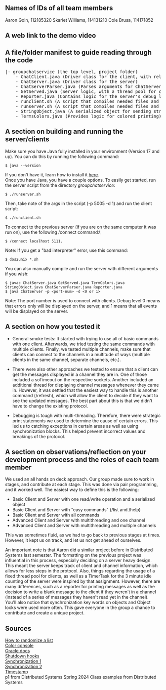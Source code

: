 ##	Names of IDs of all team members

Aaron Goin, 112185320
Skarlet Williams, 114131210
Cole Brusa, 114171852

##	A web link to the demo video

##	A file/folder manifest to guide reading through the code

<pre>
|- groupchatservice (the top level, project folder)
    - ChatClient.java (Driver class for the client, with related client logic)
    - ChatServer.java (Driver class for the server)
    - ChatServerParser.java (Parses arguments for ChatServer, and stops program with usage statements as needed)
    - GetServed.java (Server logic, with a thread pool for clients to connect)
    - Reporter.java (Contains logic for the server's debug level and a TermColors object)
    - runclient.sh (A script that compiles needed files and runs a ChatClient)
    - runserver.sh (A script that compiles needed files and runs a ChatServer with hard-coded arguments)
    - StringObject.java (A serialized object for sending strings through streams)
    - TermsColors.java (Provides logic for colored printing)
</pre>

##	A section on building and running the server/clients

Make sure you have Java fully installed in your environment (Version 17 and up).
You can do this by running the following command:
```
$ java --version
```
If you don't have it, learn how to install it 
[here](https://www.java.com/en/download/).\
Once you have Java, you have a couple options. To easily get started, run the server script from the directory *groupchatservice*:
```
$ ./runserver.sh
```
Then, take note of the args in the script (-p 5005 -d 1) and run the client script:
```
$ ./runclient.sh
```
To connect to the previous server (if you are on the same computer it was run on), use the following /connect command:\
```
$ /connect localhost 5111.
```

Note: If you get a "bad interpreter" error, use this command:
```
$ dos2unix *.sh
```

You can also manually compile and run the server with different arguments if you wish:
```
$ javac ChatServer.java GetServed.java TermColors.java StringObject.java ChatServerParser.java Reporter.java
$ java ChatServer -p <port-num> -d <0 or 1>
```
Note: The port number is used to connect with clients. Debug level 0 means that errors only will be displayed on the server, and 1 means that all events will be displayed on the server.

##	A section on how you tested it

- General smoke tests: It started with trying to use all of basic commands with one client. Afterwards, we tried testing the same commands with multiple clients. Finally, we tested multiple channels, make sure that clients can connect to the channels in a multitude of ways (multiple clients in the same channel, separate channels, etc.).

- There were also other approaches we tested to ensure that a client can get the messages displayed in a channel they are in. One of those included a soTimeout on the respective sockets. Another included an additional thread for displaying channel messages whenever they came in. However, it was settled that the easiest way to handle this is another command (/refresh), which will allow the client to decide if they want to see the updated messages. The best part about this is that we didn't have to change the existing protocol.

- Debugging is tough with multi-threading. Therefore, there were strategic print statements we used to determine the cause of certain errors. This led us to catching exceptions in certain areas as well as using synchronization blocks. This helped prevent incorrect values and breakings of the protocol.

##	A section on observations/reflection on your development process and the roles of each team member

We used an all hands on deck approach. Our group made sure to work in stages, and contribute at each stage. This was done via pair programming, and it worked well. The easiest way to define this is the following:
- Basic Client and Server with one read/write operation and a serialized object
- Basic Client and Server with "easy commands" (/list and /help)
- Basic Client and Server with all commands
- Advanced Client and Server with multithreading and one channel
- Advanced Client and Server with multithreading and multiple channels

This was sometimes fluid, as we had to go back to previous stages at times. However, it kept us on track, and let us not get ahead of ourselves. 

An important note is that Aaron did a similar project before in Distributed Systems last semester. The formatting on the previous project was influential in this process, especially deciding on a server heavy design. This meant the server keeps track of client and channel information, which allows for less steps in the protocol. Also, things regarding the usage of a fixed thread pool for clients, as well as a TimerTask for the 3 minute idle counting of the server were inspired by that assignment. However, there are many differences, such as a reporter for printing messages as well as the decision to write a blank message to the client if they weren't in a channel (instead of a series of messages they haven't read yet in the channel). You'll also notice that synchronization key words on objects and Object locks were used more often. This gave everyone in the group a chance to contribute and create a unique project.

##  Sources

[How to randomize a list](https://www.geeksforgeeks.org/shuffle-or-randomize-a-list-in-java/#)\
[Color console](https://stackoverflow.com/questions/5762491/how-to-print-color-in-console-using-system-out-println)\
[Oracle docs](https://docs.oracle.com/javase/8/docs/api/)\
[Shutdown hooks](https://www.geeksforgeeks.org/jvm-shutdown-hook-java/)\
[Synchronization 1](https://www.geeksforgeeks.org/synchronization-in-java/)\
[Synchronization 2](https://www.baeldung.com/java-synchronized)\
[Timestamp](https://stackoverflow.com/questions/8345023/need-to-get-current-timestamp-in-java)\
p1 from Distributed Systems Spring 2024
Class examples from Distributed Systems
